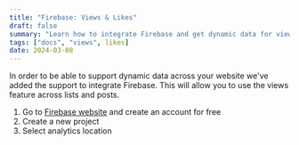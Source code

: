 ```yaml
---
title: "Firebase: Views & Likes"
draft: false
summary: "Learn how to integrate Firebase and get dynamic data for views and likes."
tags: ["docs", "views", likes]
date: 2024-03-08
---
```


In order to be able to support dynamic data across your website we've added the support to integrate Firebase. This will allow you to use the views feature across lists and posts.

1. Go to <a target="_blank" href="https://firebase.com">Firebase website</a> and create an account for free
2. Create a new project
3. Select analytics location
